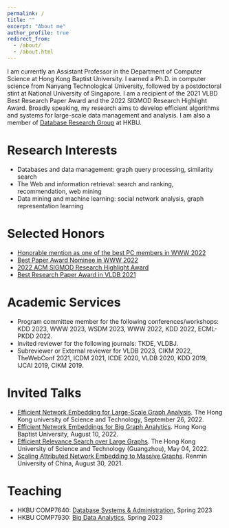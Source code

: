 ```yaml
---
permalink: /
title: ""
excerpt: "About me"
author_profile: true
redirect_from: 
  - /about/
  - /about.html
---
```


I am currently an Assistant Professor in the Department of Computer Science at Hong Kong Baptist University. I earned a Ph.D. in computer science from Nanyang Technological University, followed by a postdoctoral stint at National University of Singapore. I am a recipient of the 2021 VLBD Best Research Paper Award and the 2022 SIGMOD Research Highlight Award. Broadly speaking, my research aims to develop efficient algorithms and systems for large-scale data management and analysis. I am also a member of [Database Research Group](https://www.comp.hkbu.edu.hk/~db/) at HKBU.

<!-- > I have 2 Ph.D. openings starting from Fall 2023. Please send [me](mailto:renchi@hkbu.edu.hk) your CV and transcripts, if you are interested. -->
<!-- > I am looking for Ph.D. students, research assistants, and visiting students. Please drop me an email, if you are interested. -->

<!-- UPDATE: I am actively looking for a tenure-track faculty position. Please find my C.V. [here](https://renchi.ac.cn/files/CV.pdf). -->

<!-- News
======
- Apr 29, 2022: I received a honorable mention for the outstanding PC members in TheWebConf 2022
- Apr 29, 2022: My paper "Efficient and Effective Similarity Search over Bipartite Graphs" was nominated for the best paper award in TheWebConf 2022
- Jan 14, 2022: One paper "Efficient and Effective Similarity Search over Bipartite Graphs" has been accepted by TheWebConf 2022
- Dec 14, 2021: One paper "Scalable and Effective Bipartite Network Embedding" has been accepted by SIGMOD 2022
- Aug 09, 2021: Our paper titled "Scaling Attributed Network Embedding to Massive Graphs" was selected as the best research paper in VLDB 2021 -->

Research Interests
======
- Databases and data management: graph query processing, similarity search 
- The Web and information retrieval: search and ranking, recommendation, web mining
- Data mining and machine learning: social network analysis, graph representation learning

<!-- I welcome enquiries on potential collaborations on interesting topics. Note that, in the papers, every coauthor needs to make substantial contributions to qualify him/her for authorship and the order of authors in the byline reflects the magnitude of contribution. -->

Selected Honors
======
- [Honorable mention as one of the best PC members in WWW 2022](https://www2022.thewebconf.org/awards/)
- [Best Paper Award Nominee in WWW 2022](https://www2022.thewebconf.org/accepted-papers/)
- [2022 ACM SIGMOD Research Highlight Award](https://sigmodrecord.org/issues/sigmod-record-march-2022/)
- [Best Research Paper Award in VLDB 2021](https://vldb.org/2021/?conference-awards)
<!-- - [ACM SIGMOD 2019 Travel Award](https://sigmod2019.org/grants) -->
<!-- - [10th Prize of KDD Cup 2020 AutoGraph](https://www.4paradigm.com/competition/kddcup2020) -->

Academic Services
======
- Program committee member for the following conferences/workshops: KDD 2023, WWW 2023, WSDM 2023, WWW 2022, KDD 2022, ECML-PKDD 2022.
- Invited reviewer for the following journals: TKDE, VLDBJ.
- Subreviewer or External reviewer for VLDB 2023, CIKM 2022, TheWebConf 2021, ICDM 2021, ICDE 2020, VLDB 2020, KDD 2019, IJCAI 2019, CIKM 2019.

Invited Talks
======
- [Efficient Network Embedding for Large-Scale Graph Analysis](). The Hong Kong university of Science and Technology, September 26, 2022.
- [Efficient Network Embeddings for Big Graph Analytics](). Hong Kong Baptist University, August 10, 2022.
- [Efficient Relevance Search over Large Graphs](). The Hong Kong University of Science and Technology (Guangzhou), May 04, 2022.
- [Scaling Attributed Network Embedding to Massive Graphs](). Renmin University of China, August 30, 2021.

Teaching
======
- HKBU COMP7640: [Database Systems & Administration](https://www.comp.hkbu.edu.hk/v1/file/course/COMP7640.pdf), Spring 2023
- HKBU COMP7930: [Big Data Analytics](https://www.comp.hkbu.edu.hk/v1/file/course/COMP7930.pdf), Spring 2023


<!-- Doctoral Thesis
======
[Efficient and Scalable Techniques for PageRank-based Graph Analytics](https://hdl.handle.net/10356/145185), Renchi Yang\\
Thesis Committee: [James Cheng](https://www.cse.cuhk.edu.hk/~jcheng), [George Fletcher](https://www.win.tue.nl/~gfletche) and [Ying Zhang](https://profiles.uts.edu.au/ying.zhang) -->
